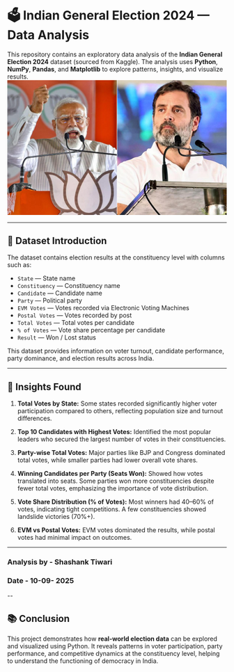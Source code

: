 # 🗳️ Indian General Election 2024 — Data Analysis

This repository contains an exploratory data analysis of the **Indian General Election 2024** dataset (sourced from Kaggle). The analysis uses **Python**, **NumPy**, **Pandas**, and **Matplotlib** to explore patterns, insights, and visualize results.
![](https://github.com/sshankt/General-Election-2024-india-Analysis/blob/main/modi.jpg)

---

## 📌 Dataset Introduction

The dataset contains election results at the constituency level with columns such as:

* `State` — State name
* `Constituency` — Constituency name
* `Candidate` — Candidate name
* `Party` — Political party
* `EVM Votes` — Votes recorded via Electronic Voting Machines
* `Postal Votes` — Votes recorded by post
* `Total Votes` — Total votes per candidate
* `% of Votes` — Vote share percentage per candidate
* `Result` — Won / Lost status

This dataset provides information on voter turnout, candidate performance, party dominance, and election results across India.

---

## 🔎 Insights Found

1. **Total Votes by State:** Some states recorded significantly higher voter participation compared to others, reflecting population size and turnout differences.

2. **Top 10 Candidates with Highest Votes:** Identified the most popular leaders who secured the largest number of votes in their constituencies.

3. **Party-wise Total Votes:** Major parties like BJP and Congress dominated total votes, while smaller parties had lower overall vote shares.

4. **Winning Candidates per Party (Seats Won):** Showed how votes translated into seats. Some parties won more constituencies despite fewer total votes, emphasizing the importance of vote distribution.

5. **Vote Share Distribution (% of Votes):** Most winners had 40–60% of votes, indicating tight competitions. A few constituencies showed landslide victories (70%+).

6. **EVM vs Postal Votes:** EVM votes dominated the results, while postal votes had minimal impact on outcomes.

---

### Analysis by - Shashank Tiwari 
### Date - 10-09- 2025
--

## 📚 Conclusion

This project demonstrates how **real-world election data** can be explored and visualized using Python. It reveals patterns in voter participation, party performance, and competitive dynamics at the constituency level, helping to understand the functioning of democracy in India.
